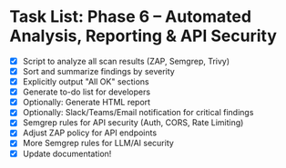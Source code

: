 # Task List: Phase 6 – Automated Analysis, Reporting & API Security

- [x] Script to analyze all scan results (ZAP, Semgrep, Trivy)
- [x] Sort and summarize findings by severity
- [x] Explicitly output "All OK" sections
- [x] Generate to-do list for developers
- [x] Optionally: Generate HTML report
- [x] Optionally: Slack/Teams/Email notification for critical findings
- [x] Semgrep rules for API security (Auth, CORS, Rate Limiting)
- [x] Adjust ZAP policy for API endpoints
- [x] More Semgrep rules for LLM/AI security
- [x] Update documentation!